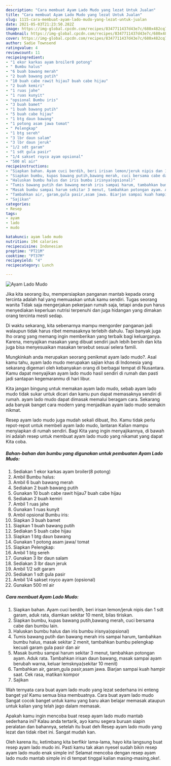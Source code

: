 ```yaml
---
description: "Cara membuat Ayam Lado Mudo yang lezat Untuk Jualan"
title: "Cara membuat Ayam Lado Mudo yang lezat Untuk Jualan"
slug: 1115-cara-membuat-ayam-lado-mudo-yang-lezat-untuk-jualan
date: 2021-05-03T21:23:50.282Z
image: https://img-global.cpcdn.com/recipes/8347711437d43e7c/680x482cq70/ayam-lado-mudo-foto-resep-utama.jpg
thumbnail: https://img-global.cpcdn.com/recipes/8347711437d43e7c/680x482cq70/ayam-lado-mudo-foto-resep-utama.jpg
cover: https://img-global.cpcdn.com/recipes/8347711437d43e7c/680x482cq70/ayam-lado-mudo-foto-resep-utama.jpg
author: Sadie Townsend
ratingvalue: 4
reviewcount: 11
recipeingredient:
- "1 ekor karkas ayam broiler8 potong"
- " Bumbu halus"
- "6 buah bawang merah"
- "2 buah bawang putih"
- "10 buah cabe rawit hijau7 buah cabe hijau"
- "2 buah kemiri"
- "1 ruas jahe"
- "1 ruas kunyit"
- "opsional Bumbu iris"
- "3 buah bamet"
- "1 buah bawang putih"
- "5 buah cabe hijau"
- "1 btg daun bawang"
- "1 potong asam jawa tomat"
- " Pelengkap"
- "1 btg sereh"
- "3 lbr daun salam"
- "3 lbr daun jeruk"
- "1/2 sdt garam"
- "1 sdt gula pasir"
- "1/4 sakset royco ayam opsional"
- "500 ml air"
recipeinstructions:
- "Siapkan bahan. Ayam cuci berdih, beri irisan lemon/jeruk nipis dan 1 sdt garam, aduk rata, diamkan sekitar 10 menit, bilas tiriskan."
- "Siapkan bumbu, kupas bawang putih,bawang merah, cuci bersama cabe dan bumbu lain."
- "Haluskan bumbu halus dan iris bumbu irisnya(opsional)"
- "Tumis bawang putih dan bawang merah iris sampai harum, tambahkan bumbu halus, masak sekitar 2 menit, tambahkan bumbu pelengkap kecuali garam gula pasir dan air"
- "Masak bumbu sampai harum sekitar 3 menut, tambahkan potongan ayam. Aduk rata. Tambahkan irisan daun bawang, masak sampai ayam berubah warna, keluar lemsknya(sekitar 10 menit)"
- "Tambahkan air, garam,gula pasir,asam jawa. Biarjan sampai kuah hampir saat. Cek rasa, matikan kompor"
- "Sajikan"
categories:
- Resep
tags:
- ayam
- lado
- mudo

katakunci: ayam lado mudo 
nutrition: 194 calories
recipecuisine: Indonesian
preptime: "PT21M"
cooktime: "PT37M"
recipeyield: "4"
recipecategory: Lunch

---
```



![Ayam Lado Mudo](https://img-global.cpcdn.com/recipes/8347711437d43e7c/680x482cq70/ayam-lado-mudo-foto-resep-utama.jpg)

Jika kita seorang ibu, mempersiapkan panganan mantab kepada orang tercinta adalah hal yang memuaskan untuk kamu sendiri. Tugas seorang  wanita Tidak saja mengerjakan pekerjaan rumah saja, tetapi anda pun harus menyediakan keperluan nutrisi terpenuhi dan juga hidangan yang dimakan orang tercinta mesti sedap.

Di waktu  sekarang, kita sebenarnya mampu mengorder panganan jadi walaupun tidak harus ribet memasaknya terlebih dahulu. Tapi banyak juga lho orang yang memang ingin memberikan yang terbaik bagi keluarganya. Karena, menyajikan masakan yang dibuat sendiri jauh lebih bersih dan kita juga bisa menyesuaikan masakan tersebut sesuai selera famili. 



Mungkinkah anda merupakan seorang penikmat ayam lado mudo?. Asal kamu tahu, ayam lado mudo merupakan sajian khas di Indonesia yang sekarang digemari oleh kebanyakan orang di berbagai tempat di Nusantara. Kamu dapat menyajikan ayam lado mudo hasil sendiri di rumah dan pasti jadi santapan kegemaranmu di hari libur.

Kita jangan bingung untuk memakan ayam lado mudo, sebab ayam lado mudo tidak sukar untuk dicari dan kamu pun dapat memasaknya sendiri di rumah. ayam lado mudo dapat dimasak memalui beragam cara. Sekarang ada banyak banget cara modern yang menjadikan ayam lado mudo semakin nikmat.

Resep ayam lado mudo juga mudah sekali dibuat, lho. Kamu tidak perlu repot-repot untuk membeli ayam lado mudo, lantaran Kalian mampu menyiapkan di rumah sendiri. Bagi Kita yang ingin menyajikannya, di bawah ini adalah resep untuk membuat ayam lado mudo yang nikamat yang dapat Kita coba.

<!--inarticleads1-->

##### Bahan-bahan dan bumbu yang digunakan untuk pembuatan Ayam Lado Mudo:

1. Sediakan 1 ekor karkas ayam broiler(8 potong)
1. Ambil  Bumbu halus:
1. Ambil 6 buah bawang merah
1. Sediakan 2 buah bawang putih
1. Gunakan 10 buah cabe rawit hijau7 buah cabe hijau
1. Sediakan 2 buah kemiri
1. Ambil 1 ruas jahe
1. Gunakan 1 ruas kunyit
1. Ambil opsional Bumbu iris:
1. Siapkan 3 buah bamet
1. Siapkan 1 buah bawang putih
1. Sediakan 5 buah cabe hijau
1. Siapkan 1 btg daun bawang
1. Gunakan 1 potong asam jawa/ tomat
1. Siapkan  Pelengkap:
1. Ambil 1 btg sereh
1. Gunakan 3 lbr daun salam
1. Sediakan 3 lbr daun jeruk
1. Ambil 1/2 sdt garam
1. Sediakan 1 sdt gula pasir
1. Ambil 1/4 sakset royco ayam (opsional)
1. Gunakan 500 ml air




<!--inarticleads2-->

##### Cara membuat Ayam Lado Mudo:

1. Siapkan bahan. Ayam cuci berdih, beri irisan lemon/jeruk nipis dan 1 sdt garam, aduk rata, diamkan sekitar 10 menit, bilas tiriskan.
1. Siapkan bumbu, kupas bawang putih,bawang merah, cuci bersama cabe dan bumbu lain.
1. Haluskan bumbu halus dan iris bumbu irisnya(opsional)
1. Tumis bawang putih dan bawang merah iris sampai harum, tambahkan bumbu halus, masak sekitar 2 menit, tambahkan bumbu pelengkap kecuali garam gula pasir dan air
1. Masak bumbu sampai harum sekitar 3 menut, tambahkan potongan ayam. Aduk rata. Tambahkan irisan daun bawang, masak sampai ayam berubah warna, keluar lemsknya(sekitar 10 menit)
1. Tambahkan air, garam,gula pasir,asam jawa. Biarjan sampai kuah hampir saat. Cek rasa, matikan kompor
1. Sajikan




Wah ternyata cara buat ayam lado mudo yang lezat sederhana ini enteng banget ya! Kamu semua bisa membuatnya. Cara buat ayam lado mudo Sangat cocok banget untuk kamu yang baru akan belajar memasak ataupun untuk kalian yang telah jago dalam memasak.

Apakah kamu ingin mencoba buat resep ayam lado mudo mantab sederhana ini? Kalau anda tertarik, ayo kamu segera buruan siapin peralatan dan bahannya, setelah itu buat deh Resep ayam lado mudo yang lezat dan tidak ribet ini. Sangat mudah kan. 

Oleh karena itu, ketimbang kita berfikir lama-lama, hayo kita langsung buat resep ayam lado mudo ini. Pasti kamu tak akan nyesel sudah bikin resep ayam lado mudo enak simple ini! Selamat mencoba dengan resep ayam lado mudo mantab simple ini di tempat tinggal kalian masing-masing,oke!.


